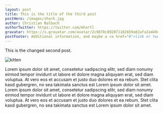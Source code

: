 ```yaml
---
layout: post
title: This is the title of the third post
postHero: /images/shark.jpg
author: Christian Balbach
authorTwitter: https://twitter.com/mhartl
gravatar: https://s.gravatar.com/avatar/2c9878c892871182659a82afa2ad49d9?s=80
postFooter: Additional information, and maybe a <a href="#">link or two</a>
---
```


This is the changed second post. 

<img class="pull-left" src="https://placekitten.com/g/400/200"
     alt="kitten">

Lorem ipsum dolor sit amet, consetetur sadipscing elitr, sed diam nonumy eirmod tempor invidunt ut labore et dolore magna aliquyam erat, sed diam voluptua. At vero eos et accusam et justo duo dolores et ea rebum. Stet clita kasd gubergren, no sea takimata sanctus est Lorem ipsum dolor sit amet. Lorem ipsum dolor sit amet, consetetur sadipscing elitr, sed diam nonumy eirmod tempor invidunt ut labore et dolore magna aliquyam erat, sed diam voluptua. At vero eos et accusam et justo duo dolores et ea rebum. Stet clita kasd gubergren, no sea takimata sanctus est Lorem ipsum dolor sit amet.